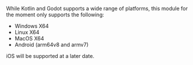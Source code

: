 While Kotlin and Godot supports a wide range of platforms, this module for the moment only supports the following:

- Windows X64
- Linux X64
- MacOS X64
- Android (arm64v8 and armv7)

iOS will be supported at a later date.

